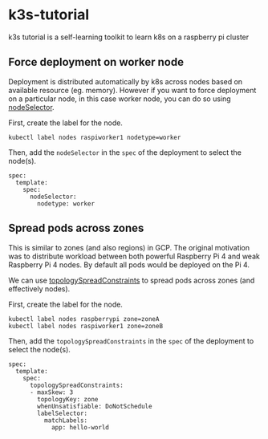 # k3s-tutorial

k3s tutorial is a self-learning toolkit to learn k8s on a raspberry pi cluster

## Force deployment on worker node

Deployment is distributed automatically by k8s across nodes based on available resource (eg. memory). However if you want to force deployment on a particular node, in this case worker node, you can do so using [nodeSelector](https://kubernetes.io/docs/concepts/scheduling-eviction/assign-pod-node/).

First, create the label for the node.

```
kubectl label nodes raspiworker1 nodetype=worker
```

Then, add the `nodeSelector` in the `spec` of the deployment to select the node(s).

```
spec:
  template:
    spec:
      nodeSelector:
        nodetype: worker
```

## Spread pods across zones

This is similar to zones (and also regions) in GCP.
The original motivation was to distribute workload between both powerful Raspberry Pi 4 and weak Raspberry Pi 4 nodes. By default all pods would be deployed on the Pi 4.

We can use [topologySpreadConstraints](https://kubernetes.io/docs/concepts/workloads/pods/pod-topology-spread-constraints/) to spread pods across zones (and effectively nodes).

First, create the label for the node.

```
kubectl label nodes raspberrypi zone=zoneA
kubectl label nodes raspiworker1 zone=zoneB
```

Then, add the `topologySpreadConstraints` in the `spec` of the deployment to select the node(s).

```
spec:
  template:
    spec:
      topologySpreadConstraints:
      - maxSkew: 3
        topologyKey: zone
        whenUnsatisfiable: DoNotSchedule
        labelSelector:
          matchLabels:
            app: hello-world
```